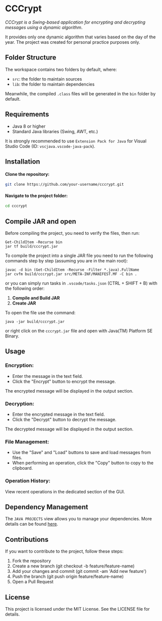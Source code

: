 # CCCrypt

*CCCrypt is a Swing-based application for encrypting and decrypting messages using a dynamic algorithm*.

It provides only one dynamic algorithm that varies based on the day of the year. The project was created for personal practice purposes only.

## Folder Structure

The workspace contains two folders by default, where:

- `src`: the folder to maintain sources
- `lib`: the folder to maintain dependencies

Meanwhile, the compiled `.class` files will be generated in the `bin` folder by default.

## Requirements

- Java 8 or higher
- Standard Java libraries (Swing, AWT, etc.)

It is strongly recommended to use `Extension Pack for Java` for Visual Studio Code (ID: `vscjava.vscode-java-pack`).

## Installation
#### Clone the repository:

```bash
git clone https://github.com/your-username/cccrypt.git
```

#### Navigate to the project folder:

```bash
cd cccrypt
```

## Compile JAR and open

Before compiling the project, you need to verify the files, then run:

```shell
Get-ChildItem -Recurse bin
jar tf build/cccrypt.jar
```

To compile the project into a single JAR file you need to run the following commands step by step (assuming you are in the main root):

```shell
javac -d bin (Get-ChildItem -Recurse -Filter *.java).FullName
jar cvfm build/cccrypt.jar src/META-INF/MANIFEST.MF -C bin .
```

or you can simply run tasks in `.vscode/tasks.json` (CTRL + SHIFT + B) with the following order:
1. **Compile and Build JAR**
2. **Create JAR**

To open the file use the command:

```shell
java -jar build/cccrypt.jar
```

or right click on the `cccrypt.jar` file and open with Java(TM) Platform SE Binary.

## Usage

### Encryption:

- Enter the message in the text field.
- Click the "Encrypt" button to encrypt the message.

The encrypted message will be displayed in the output section.

### Decryption:

- Enter the encrypted message in the text field.
- Click the "Decrypt" button to decrypt the message.

The decrypted message will be displayed in the output section.

### File Management:

- Use the "Save" and "Load" buttons to save and load messages from files.
- When performing an operation, click the "Copy" button to copy to the clipboard.

### Operation History:

View recent operations in the dedicated section of the GUI.

## Dependency Management

The `JAVA PROJECTS` view allows you to manage your dependencies. More details can be found [here](https://github.com/microsoft/vscode-java-dependency#manage-dependencies).

## Contributions

If you want to contribute to the project, follow these steps:

1. Fork the repository
2. Create a new branch (git checkout -b feature/feature-name)
3. Add your changes and commit (git commit -am 'Add new feature')
4. Push the branch (git push origin feature/feature-name)
5. Open a Pull Request

## License

This project is licensed under the MIT License. See the LICENSE file for details.